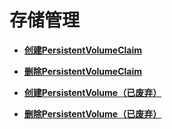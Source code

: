 # 存储管理<a name="cce_02_0251"></a>

-   **[创建PersistentVolumeClaim](创建PersistentVolumeClaim.md)**  

-   **[删除PersistentVolumeClaim](删除PersistentVolumeClaim.md)**  

-   **[创建PersistentVolume（已废弃）](创建PersistentVolume（已废弃）.md)**  

-   **[删除PersistentVolume（已废弃）](删除PersistentVolume（已废弃）.md)**  


